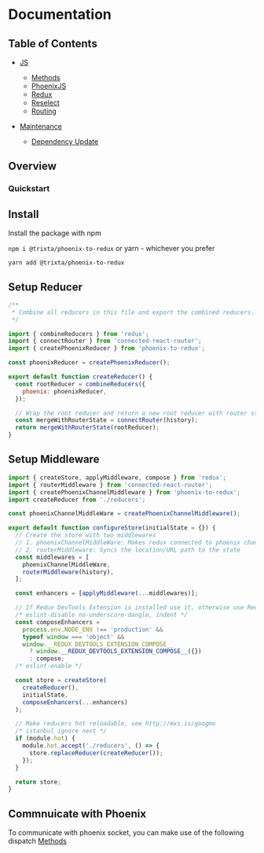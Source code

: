# Documentation
## Table of Contents
- [JS](js)
  - [Methods](js/methods.md)
  - [PhoenixJS](js/phoenix-js.md)
  - [Redux](js/redux.md)
  - [Reselect](js/reselect.md)
  - [Routing](js/routing.md)

- [Maintenance](maintenance)
  - [Dependency Update](maintenance/dependency.md)

## Overview

### Quickstart
## Install
Install the package with npm

```npm i @trixta/phoenix-to-redux```
or yarn - whichever you prefer

```yarn add @trixta/phoenix-to-redux```

## Setup Reducer
```javascript
/**
 * Combine all reducers in this file and export the combined reducers.
 */

import { combineReducers } from 'redux';
import { connectRouter } from 'connected-react-router';
import { createPhoenixReducer } from 'phoenix-to-redux';

const phoenixReducer = createPhoenixReducer();

export default function createReducer() {
  const rootReducer = combineReducers({
    phoenix: phoenixReducer,
  });

  // Wrap the root reducer and return a new root reducer with router state
  const mergeWithRouterState = connectRouter(history);
  return mergeWithRouterState(rootReducer);
}
```

## Setup Middleware
```javascript
import { createStore, applyMiddleware, compose } from 'redux';
import { routerMiddleware } from 'connected-react-router';
import { createPhoenixChannelMiddleware } from 'phoenix-to-redux';
import createReducer from './reducers';

const phoenixChannelMiddleWare = createPhoenixChannelMiddleware();

export default function configureStore(initialState = {}) {
  // Create the store with two middlewares
  // 1. phoenixChannelMiddleWare: Makes redux connected to phoenix channels
  // 2. routerMiddleware: Syncs the location/URL path to the state
  const middlewares = [
    phoenixChannelMiddleWare,
    routerMiddleware(history),
  ];

  const enhancers = [applyMiddleware(...middlewares)];

  // If Redux DevTools Extension is installed use it, otherwise use Redux compose
  /* eslint-disable no-underscore-dangle, indent */
  const composeEnhancers =
    process.env.NODE_ENV !== 'production' &&
    typeof window === 'object' &&
    window.__REDUX_DEVTOOLS_EXTENSION_COMPOSE__
      ? window.__REDUX_DEVTOOLS_EXTENSION_COMPOSE__({})
      : compose;
  /* eslint-enable */

  const store = createStore(
    createReducer(),
    initialState,
    composeEnhancers(...enhancers)
  );

  // Make reducers hot reloadable, see http://mxs.is/googmo
  /* istanbul ignore next */
  if (module.hot) {
    module.hot.accept('./reducers', () => {
      store.replaceReducer(createReducer());
    });
  }

  return store;
}
```

## Commnuicate with Phoenix
To communicate with phoenix socket, you can make use of the following dispatch [Methods](docs/js/methods.md#)
